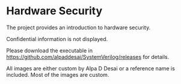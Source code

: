
# Hardware Security

The project provides an introduction to hardware security.

Confidential information is not displayed. 

Please download the executable in https://github.com/alpaddesai/SystemVerilog/releases for details. 

All images are either custom by Alpa D Desai or a reference name is included. Most of the images are custom.
